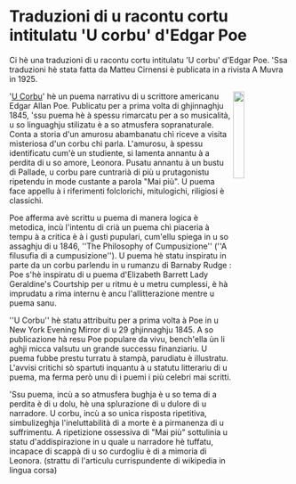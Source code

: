 # Traduzioni di u racontu cortu intitulatu 'U corbu' d'Edgar Poe

Ci hè una traduzioni di u racontu cortu intitulatu 'U corbu' d'Edgar Poe. 'Ssa traduzioni hè stata fatta da Matteu Cirnensi è publicata in a rivista A Muvra in 1925.

<img align="right" width="20%" src="main/traduttori_corsu/static/images/u-corbu.jpg">

'[U Corbu](https://co.wikipedia.org/wiki/U_corbu_(Edgar_Poe))' hè un puema narrativu di u scrittore americanu Edgar Allan Poe. Publicatu per a prima volta di ghjinnaghju 1845, 'ssu puema hè à spessu rimarcatu per a so musicalità, u so linguaghju stilizatu è a so atmusfera sopranaturale. Conta a storia d'un amurosu abambanatu chì riceve a visita misteriosa d'un corbu chì parla. L'amurosu, à spessu identificatu cum'è un studiente, si lamenta annantu à a perdita di u so amore, Leonora. Pusatu annantu à un bustu di Pallade, u corbu pare cuntrarià di più u prutagonistu ripetendu in mode custante a parola "Mai più". U puema face appellu à i riferimenti folclorichi, mitulogichi, riligiosi è classichi. 

Poe afferma avè scrittu u puema di manera logica è metodica, incù l'intentu di crià un puema chì piaceria à tempu à a critica è à i gusti pupulari, cum'ellu spiega in u so assaghju di u 1846, ''The Philosophy of Cumpusizione'' (''A filusufia di a cumpusizione''). U puema hè statu inspiratu in parte da un corbu parlendu in u rumanzu di Barnaby Rudge : Poe s'hè inspiratu di u puema d'Elizabeth Barrett Lady Geraldine's Courtship per u ritmu è u metru cumplessi, è hà imprudatu a rima internu è ancu l'allitterazione mentre u puema sanu. 

''U Corbu'' hè statu attribuitu per a prima volta à Poe in u New York Evening Mirror di u 29 ghjinnaghju 1845. A so publicazione hà resu Poe populare da vivu, bench'ella ùn li aghji micca valsutu un grande successu finanziariu. U puema fubbe prestu turratu à stampà, parudiatu è illustratu. L'avvisi critichi sò spartuti inquantu à u statutu litterariu di u puema, ma ferma però unu di i puemi i più celebri mai scritti.

'Ssu puema, incù a so atmusfera bughja è u so tema di a perdita è di u dolu, hè una splurazione di u dulore di u narradore. U corbu, incù a so unica risposta ripetitiva, simbulizeghja l'ineluttabilità di a morte è a pirmanenza di u suffrimentu. A ripetizione ossessiva di "Mai più" sottulinia u statu d'addispirazione in u quale u narradore hè tuffatu, incapace di scappà di u so curdogliu è di a mimoria di Leonora. (strattu di l'articulu currispundente di wikipedia in lingua corsa)
